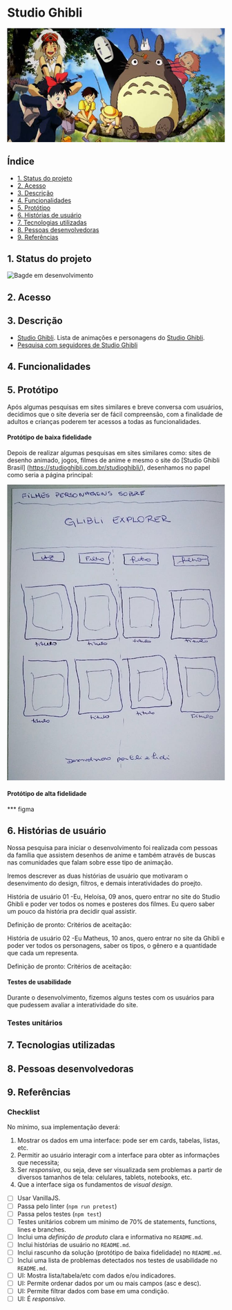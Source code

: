 # Studio Ghibli
![imagemghibli](src/img/studio-ghibli.jpg)


## Índice

- [1. Status do projeto](#1-status-do-projeto)
- [2. Acesso](#2-acesso)
- [3. Descrição](#3-descricao)
- [4. Funcionalidades](#4-funcionalidades)
- [5. Protótipo](#5-prototipo)
- [6. Histórias de usuário](#6-historias-de-usuário)
- [7. Tecnologias utilizadas](#7-tecnologias-utilizadas)
- [8. Pessoas desenvolvedoras](#8-pessoas-desenvolvedoras)
- [9. Referências](#9-referencias)


## 1. Status do projeto

![Bagde em desenvolvimento](https://img.shields.io/badge/STATUS-EM%20DESENVOLVIMENTO-green)

## 2. Acesso


## 3. Descrição


- [Studio Ghibli](src/data/ghibli/ghibli.json).
  Lista de animações e personagens do [Studio Ghibli](https://ghiblicollection.com/).
- [Pesquisa com seguidores de Studio Ghibli](src/data/ghibli/README.pt-BR.md)

## 4. Funcionalidades


## 5. Protótipo

Após algumas pesquisas em sites similares e breve conversa com usuários, decidimos que o site deveria ser de fácil compreensão, com a finalidade de adultos e crianças poderem ter acessos a todas as funcionalidades.

#### Protótipo de baixa fidelidade

Depois de realizar algumas pesquisas em sites similares como: sites de desenho animado, jogos, filmes de anime e mesmo o site do [Studio Ghibli Brasil] (https://studioghibli.com.br/studioghibli/), desenhamos no papel como seria a página principal:

![Desenho em papel do protótipo de baixa fidelidade](src/img/prototipo1.jpeg)

#### Protótipo de alta fidelidade

*** figma

## 6. Histórias de usuário

Nossa pesquisa para iniciar o desenvolvimento foi realizada com pessoas da família que assistem desenhos de anime e também através de buscas nas comunidades que falam sobre esse tipo de animação. 

Iremos descrever as duas histórias de usuário que motivaram o desenvimento do design, filtros, e demais interatividades do proejto.

História de usuário 01
-Eu, Heloísa, 09 anos, quero entrar no site do Studio Ghibli e poder ver todos os nomes e posteres dos filmes. Eu quero saber um pouco da história pra decidir qual assistir.

Definição de pronto:
Critérios de aceitação:

História de usuário 02
-Eu Matheus, 10 anos,  quero entrar no site da Ghibli e poder ver todos os personagens, saber os tipos, o gênero e a quantidade que cada um representa.

Definição de pronto:
Critérios de aceitação:

#### Testes de usabilidade

Durante o desenvolvimento, fizemos alguns testes com os usuários para que pudessem avaliar a interatividade do site.

### Testes unitários

## 7. Tecnologias utilizadas

## 8. Pessoas desenvolvedoras

## 9. Referências


### Checklist


No mínimo, sua implementação deverá:

1. Mostrar os dados em uma interface: pode ser em cards, tabelas, listas, etc.
2. Permitir ao usuário interagir com a interface para obter as informações que
   necessita;
3. Ser _responsiva_, ou seja, deve ser visualizada sem problemas a partir de
   diversos tamanhos de tela: celulares, tablets, notebooks, etc.
4. Que a interface siga os fundamentos de _visual design_.



- [ ] Usar VanillaJS.
- [ ] Passa pelo linter (`npm run pretest`)
- [ ] Passa pelos testes (`npm test`)
- [ ] Testes unitários cobrem um mínimo de 70% de statements, functions, lines e
      branches.
- [ ] Inclui uma _definição de produto_ clara e informativa no `README.md`.
- [ ] Inclui histórias de usuário no `README.md`.
- [ ] Inclui rascunho da solução (protótipo de baixa fidelidade) no `README.md`.
- [ ] Inclui uma lista de problemas detectados nos testes de usabilidade no
      `README.md`.
- [ ] UI: Mostra lista/tabela/etc com dados e/ou indicadores.
- [ ] UI: Permite ordenar dados por um ou mais campos (asc e desc).
- [ ] UI: Permite filtrar dados com base em uma condição.
- [ ] UI: É _responsivo_.
